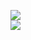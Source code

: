[![](https://img.shields.io/badge/Made%20With-Github%20Spray-lightgrey.svg?style=for-the-badge&logo=github)](https://github.com/Annihil/github-spray#22575)  
[![](https://i.imgur.com/2DrTn0Z.gif)](https://github.com/Annihil/github-spray)